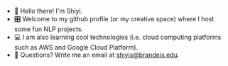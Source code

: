 - 🦉 Hello there! I'm Shiyi.
- 🎛️ Welcome to my github profile (or my creative space) where I host some fun NLP projects.
- 💻 I am also learning cool technologies (i.e. cloud computing platforms such as AWS and Google Cloud Platform).
- 📧 Questions? Write me an email at shiyis@brandeis.edu.


<!--
**shiyisrsly/shiyisrsly** is a ✨ _special_ ✨ repository because its `README.md` (this file) appears on your GitHub profile.

Here are some ideas to get you started:


-->
